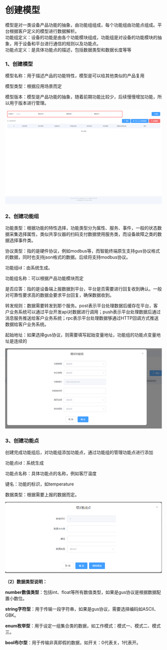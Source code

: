 # 创建模型

模型是对一类设备产品功能的抽象，由功能组组成，每个功能组由功能点组成。平台根据客户定义的模型进行数据解析。  
功能组定义：设备的功能是由各个功能模块组成，功能组是对设备的功能模块的抽象，用于设备和平台进行通信的规则以及功能点。  
功能点定义：是具体功能点的描述，包括数据类型和数据长度等等

### 1、创建模型

模型名称：用于描述产品的功能特性，模型是可以给其他类似的产品复用

模型类型：根据应用场景而定

模型版本：模型是产品功能的抽象，随着前期功能比较少，后续慢慢增加功能，所以用于版本进行管理。

![](../../.gitbook/assets/chuang-jian-mo-xing-.png)

### 2、创建功能组

功能类型：根据功能的特性选择，功能类型分为属性、服务、事件，一般的状态数据采集选择属性，类似共享仪器的扫码支付数据使用服务类，而设备故障之类的数据选择事件类。

协议类型：指的是硬件协议，例如modbus等，而智能终端原生支持gus协议格式的数据，同时也支持json格式的数据。后续将支持modbus协议。

功能组id：由系统生成。

功能组名称：可以根据产品功能模块而定

是否应答：指的是设备端上报数据到平台，平台是否需要进行回复收到确认。一般对可靠性要求高的数据会要求平台回复，确保数据收到。

转发规则：数据需要转发到那个服务。post表示平台处理数据后缓存在平台，客户业务系统可以通过平台开发api对数据进行调用；push表示平台处理数据后通过消息服务推送给客户业务系统；rpc表示平台处理数据够通过HTTP回调方式推送数据给客户业务系统。

起始地址：如果选择gus协议，则需要填写起始变量地址，功能组的功能点变量地址是连续的

![](../../.gitbook/assets/tian-jia-gong-neng-zu-.png)

### 3、创建功能点

创建完成功能组后，对功能组添加功能点，通过功能组的管理功能点进行添加

功能点id：系统生成

功能点名称：具体功能点的名称，例如客厅温度

键名：功能的标识，如temperature

数据类型：根据需要上报的数据而定。

![](../../.gitbook/assets/image%20%285%29.png)

**（2）数据类型说明：**

**number数值类型**：包括int、float等所有数值类型，如果是gus协议是根据数据配置小数位。

**string字符型**：用于传输一段字符串，如果是gus协议，需要选择编码如ASCII、GBK。

**enum枚举型**：用于设定一组集合类的数据，如工作模式：模式一、模式二、模式三。

**bool布尔型**：用于传输非真即假的数据，如开关：0代表关，1代表开。

